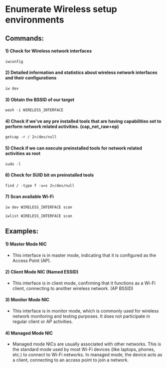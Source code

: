 # Enumerate Wireless setup environments

## Commands:

#### 1) Check for Wireless network interfaces
 
    iwconfig 

#### 2) Detailed information and statistics about wireless network interfaces and their configurations

    iw dev 

#### 3) Obtain the BSSID of our target

    wash -i WIRELESS_INTERFACE 

#### 4) Check if we've any pre installed tools that are having capabilities set to perform network related activities. (cap_net_raw+ep)

    getcap -r / 2>/dev/null 

#### 5) Check if we can execute preinstalled tools for network related activities as root

    sudo -l 

#### 6) Check for SUID bit on preinstalled tools

    find / -type f -u=s 2>/dev/null 

#### 7) Scan available Wi-Fi

    iw dev WIRELESS_INTERFACE scan 

    iwlist WIRELESS_INTERFACE scan

## Examples:

#### 1) Master Mode NIC

 - This interface is in master mode, indicating that it is configured as the Access Point (AP).

#### 2) Client Mode NIC (Named ESSID)

 -  This interface is in client mode, confirming that it functions as a Wi-Fi client, connecting to another wireless network.  (AP BSSID)

#### 3) Monitor Mode NIC

 -  This interface is in monitor mode, which is commonly used for wireless network monitoring and testing purposes. It does not participate in regular client or AP activities.

#### 4) Managed Mode NIC

 - Managed mode NICs are usually associated with other networks. This is the standard mode used by most Wi-Fi devices (like laptops, phones, etc.) to connect to Wi-Fi networks. In managed mode, the device acts as a client, connecting to an access point to join a network.
